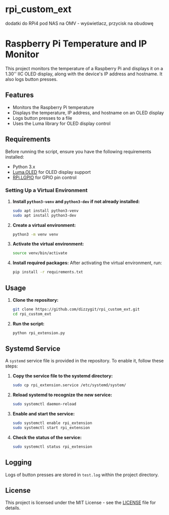 # rpi_custom_ext
dodatki do RPi4 pod NAS na OMV - wyświetlacz, przycisk na obudowę
# Raspberry Pi Temperature and IP Monitor

This project monitors the temperature of a Raspberry Pi and displays it on a 1.30'' IIC OLED display, along with the device's IP address and hostname. It also logs button presses.

## Features
- Monitors the Raspberry Pi temperature
- Displays the temperature, IP address, and hostname on an OLED display
- Logs button presses to a file
- Uses the Luma library for OLED display control

## Requirements

Before running the script, ensure you have the following requirements installed:
- Python 3.x
- [Luma.OLED](https://pypi.org/project/luma.oled/) for OLED display support
- [RPi.LGPIO](https://pypi.org/project/rpi-lgpio/) for GPIO pin control

### Setting Up a Virtual Environment

1. **Install `python3-venv` and `python3-dev` if not already installed:**
   ```bash
   sudo apt install python3-venv
   sudo apt install python3-dev
   ```

2. **Create a virtual environment:**
   ```bash
   python3 -m venv venv
   ```

3. **Activate the virtual environment:**
   ```bash
   source venv/bin/activate
   ```

4. **Install required packages:**
   After activating the virtual environment, run:
   ```bash
   pip install -r requirements.txt
   ```

## Usage

1. **Clone the repository:**
   ```bash
   git clone https://github.com/dizzygit/rpi_custom_ext.git
   cd rpi_custom_ext
   ```

2. **Run the script:**
   ```bash
   python rpi_extension.py
   ```

## Systemd Service

A `systemd` service file is provided in the repository. To enable it, follow these steps:

1. **Copy the service file to the systemd directory:**
   ```bash
   sudo cp rpi_extension.service /etc/systemd/system/
   ```

2. **Reload systemd to recognize the new service:**
   ```bash
   sudo systemctl daemon-reload
   ```

3. **Enable and start the service:**
   ```bash
   sudo systemctl enable rpi_extension
   sudo systemctl start rpi_extension
   ```

4. **Check the status of the service:**
   ```bash
   sudo systemctl status rpi_extension
   ```

## Logging

Logs of button presses are stored in `test.log` within the project directory.

## License

This project is licensed under the MIT License - see the [LICENSE](LICENSE) file for details.
